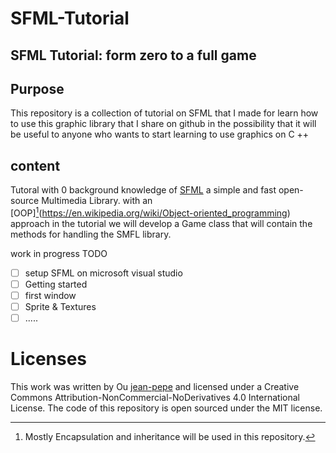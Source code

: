 # SFML-Tutorial
## SFML Tutorial: form zero to a full game
## Purpose
This repository is a collection of tutorial on SFML that I made for learn how to use this graphic library that I share on github in the possibility that it will be useful to anyone who wants to start learning to use graphics on C ++
## content
Tutoral with 0 background knowledge of [SFML](https://www.sfml-dev.org/index.php) a simple and fast open-source Multimedia Library.
with an [OOP][^1](https://en.wikipedia.org/wiki/Object-oriented_programming) approach in the tutorial we will develop a Game class that will contain the methods for handling the SMFL library.

work in progress
TODO
- [ ] setup SFML on microsoft visual studio
- [ ] Getting started
- [ ] first window
- [ ] Sprite & Textures
- [ ] .....
# Licenses
This work was written by Ou [jean-pepe](https://github.com/jean-pepe) and licensed under a Creative Commons Attribution-NonCommercial-NoDerivatives 4.0 International License. The code of this repository is open sourced under the MIT license.
[^1]:Mostly Encapsulation and inheritance will be used in this repository.
